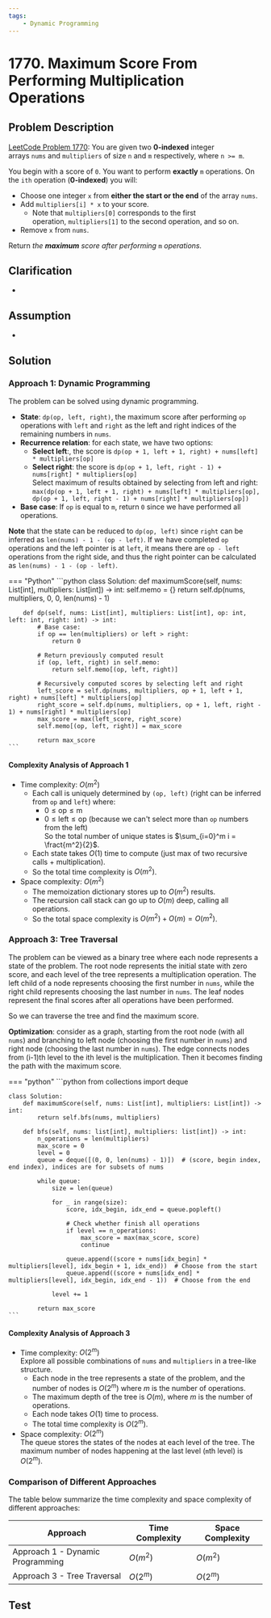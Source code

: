 ```yaml
---
tags:
    - Dynamic Programming
---
```


# 1770. Maximum Score From Performing Multiplication Operations

## Problem Description

[LeetCode Problem 1770](https://leetcode.com/problems/maximum-score-from-performing-multiplication-operations/description/):
You are given two **0-indexed** integer arrays `nums` and `multipliers` of size `n` and
`m` respectively, where `n >= m`.

You begin with a score of `0`. You want to perform **exactly** `m` operations. On the
`ith` operation (**0-indexed**) you will:

- Choose one integer `x` from **either the start or the end** of the array `nums`.
- Add `multipliers[i] * x` to your score.
    - Note that `multipliers[0]` corresponds to the first operation, `multipliers[1]` to
    the second operation, and so on.
- Remove `x` from `nums`.

Return _the **maximum** score after performing_ `m` _operations._

## Clarification

-

## Assumption

-

## Solution

### Approach 1: Dynamic Programming

The problem can be solved using dynamic programming.

- **State**: `dp(op, left, right)`, the maximum score after performing `op` operations with
  `left` and `right` as the left and right indices of the remaining numbers in `nums`.
- **Recurrence relation**: for each state, we have two options:
    - **Select left**:, the score is
    `dp(op + 1, left + 1, right) + nums[left] * multipliers[op]`
    - **Select right**: the score is
    `dp(op + 1, left, right - 1) + nums[right] * multipliers[op]`  
    Select maximum of results obtained by selecting from left and right: `max(dp(op + 1, left + 1, right) + nums[left] * multipliers[op], dp(op + 1, left, right - 1) + nums[right] * multipliers[op])`
- **Base case**: If `op` is equal to `m`, return `0` since we have performed all operations.

**Note** that the state can be reduced to `dp(op, left)` since `right` can be inferred as
`len(nums) - 1 - (op - left)`. If we have completed `op` operations and the left pointer
is at `left`, it means there are `op - left` operations from the right side, and thus
the right pointer can be calculated as `len(nums) - 1 - (op - left)`.

=== "Python"
    ```python
    class Solution:
        def maximumScore(self, nums: List[int], multipliers: List[int]) -> int:
            self.memo = {}
            return self.dp(nums, multipliers, 0, 0, len(nums) - 1)

        def dp(self, nums: List[int], multipliers: List[int], op: int, left: int, right: int) -> int:
            # Base case:
            if op == len(multipliers) or left > right:
                return 0

            # Return previously computed result
            if (op, left, right) in self.memo:
                return self.memo[(op, left, right)]

            # Recursively computed scores by selecting left and right
            left_score = self.dp(nums, multipliers, op + 1, left + 1, right) + nums[left] * multipliers[op]
            right_score = self.dp(nums, multipliers, op + 1, left, right - 1) + nums[right] * multipliers[op]
            max_score = max(left_score, right_score)
            self.memo[(op, left, right)] = max_score

            return max_score
    ```

#### Complexity Analysis of Approach 1

- Time complexity: $O(m^2)$  
    - Each call is uniquely determined by `(op, left)` (right can be inferred from `op`
  and `left`) where:
        - $0 \leq \text{op} \leq \text{m}$
        - $0 \leq \text{left} \leq \text{op}$ (because we can't select more than `op`
    numbers from the left)  
    So the total number of unique states is $\sum_{i=0}^m i = \fract{m^2}{2}$.
    - Each state takes $O(1)$ time to compute (just max of two recursive calls + multiplication).
    - So the total time complexity is $O(m^2)$.
- Space complexity: $O(m^2)$  
    - The memoization dictionary stores up to $O(m^2)$ results.
    - The recursion call stack can go up to $O(m)$ deep, calling all operations.
    - So the total space complexity is $O(m^2) + O(m) = O(m^2)$.

### Approach 3: Tree Traversal

The problem can be viewed as a binary tree where each node represents a state of the
problem. The root node represents the initial state with zero score, and each level of
the tree represents a multiplication operation. The left child of a node represents
choosing the first number in `nums`, while the right child represents choosing the last
number in `nums`. The leaf nodes represent the final scores after all operations have
been performed.

So we can traverse the tree and find the maximum score.

**Optimization**: consider as a graph, starting from the root node (with all `nums`)
and branching to left node (choosing the first number in `nums`) and right node
(choosing the last number in `nums`). The edge connects nodes from (i-1)th level to the
ith level is the multiplication. Then it becomes finding the path with the maximum score.

=== "python"
    ```python
    from collections import deque

    class Solution:
        def maximumScore(self, nums: List[int], multipliers: List[int]) -> int:
            return self.bfs(nums, multipliers)

        def bfs(self, nums: list[int], multipliers: list[int]) -> int:
            n_operations = len(multipliers)
            max_score = 0
            level = 0
            queue = deque([(0, 0, len(nums) - 1)])  # (score, begin index, end index), indices are for subsets of nums

            while queue:
                size = len(queue)

                for _ in range(size):
                    score, idx_begin, idx_end = queue.popleft()

                    # Check whether finish all operations
                    if level == n_operations:
                        max_score = max(max_score, score)
                        continue

                    queue.append((score + nums[idx_begin] * multipliers[level], idx_begin + 1, idx_end))  # Choose from the start
                    queue.append((score + nums[idx_end] * multipliers[level], idx_begin, idx_end - 1))  # Choose from the end

                level += 1

            return max_score
    ```

#### Complexity Analysis of Approach 3

- Time complexity: $O(2^m)$  
  Explore all possible combinations of `nums` and `multipliers` in a tree-like structure.
    - Each node in the tree represents a state of the problem, and the number of nodes
    is $O(2^m)$ where $m$ is the number of operations.
    - The maximum depth of the tree is $O(m)$, where $m$ is the number of operations.
    - Each node takes $O(1)$ time to process.
    - The total time complexity is $O(2^m)$.
- Space complexity: $O(2^m)$  
  The queue stores the states of the nodes at each level of the tree. The maximum number
  of nodes happening at the last level (`m`th level) is $O(2^m)$.

### Comparison of Different Approaches

The table below summarize the time complexity and space complexity of different
approaches:

Approach   | Time Complexity | Space Complexity
-----------|-----------------|-----------------
Approach 1 - Dynamic Programming | $O(m^2)$          | $O(m^2)$
Approach 3 - Tree Traversal | $O(2^m)$          | $O(2^m)$

## Test
